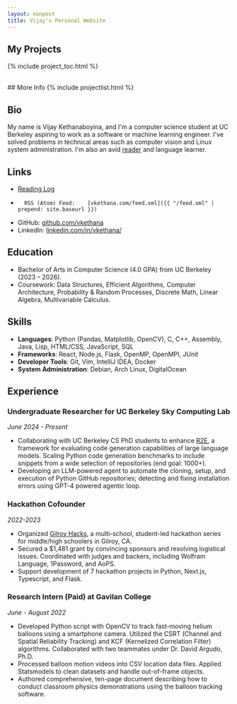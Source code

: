 ```yaml
---
layout: nonpost
title: Vijay's Personal Website
---
```


## My Projects
{% include project_toc.html %}

<br />
## More Info
{% include projectlist.html %}


## Bio

My name is Vijay Kethanaboyina, and I'm a computer science student at UC Berkeley aspiring to work as a software or machine learning engineer. 
I've solved problems in technical areas such as computer vision and Linux system administration. I'm also an avid [reader](reading_log) and language learner.

## Links

*   [Reading Log](reading_log)
*		RSS (Atom) Feed:	[vkethana.com/feed.xml]({{ "/feed.xml" | prepend: site.baseurl }}) 
*   GitHub: [github.com/vkethana](https://www.github.com/vkethana)
*   LinkedIn: [linkedin.com/in/vkethana/](https://www.linkedin.com/in/vkethana/)

## Education

* Bachelor of Arts in Computer Science (4.0 GPA) from UC Berkeley (2023 – 2026).
* Coursework: Data Structures, Efficient Algorithms, Computer Architecture, Probability & Random Processes, Discrete Math,
  Linear Algebra, Multivariable Calculus.

## Skills
* **Languages**: Python (Pandas, Matplotlib, OpenCV), C, C++, Assembly, Java, Lisp, HTML/CSS, JavaScript, SQL
* **Frameworks**: React, Node.js, Flask, OpenMP, OpenMPI, JUnit
* **Developer Tools**: Git, Vim, IntelliJ IDEA, Docker
* **System Administration**: Debian, Arch Linux, DigitalOcean

## Experience

### Undergraduate Researcher for UC Berkeley Sky Computing Lab
*June 2024 - Present*
* Collaborating with UC Berkeley CS PhD students to enhance [R2E](https://r2e.dev), a framework for evaluating code generation capabilities of large language models. Scaling Python code generation benchmarks to include snippets from a wide selection of repositories (end goal: 1000+).
* Developing an LLM-powered agent to automate the cloning, setup, and execution of Python GitHub repositories; detecting and fixing installation errors using GPT-4 powered agentic loop.

### Hackathon Cofounder
*2022-2023*
* Organized [Gilroy Hacks](https://gilroyhacks.com), a multi-school, student-led hackathon series for middle/high schoolers in Gilroy, CA.
* Secured a $1,481 grant by convincing sponsors and resolving logistical issues. Coordinated with judges and backers, including Wolfram Language, 1Password, and AoPS.
* Support development of 7 hackathon projects in Python, Next.js, Typescript, and Flask.

### Research Intern (Paid) at Gavilan College
*June - August 2022*
- Developed Python script with OpenCV to track fast-moving helium balloons using a smartphone camera. Utilized the CSRT (Channel and Spatial Reliability Tracking) and KCF (Kernelized Correlation Filter) algorithms. Collaborated with two teammates under Dr. David Argudo, Ph.D.
- Processed balloon motion videos into CSV location data files. Applied Statsmodels to clean datasets and handle out-of-frame objects. 
- Authored comprehensive, ten-page document describing how to conduct classroom physics demonstrations using the balloon tracking software.

